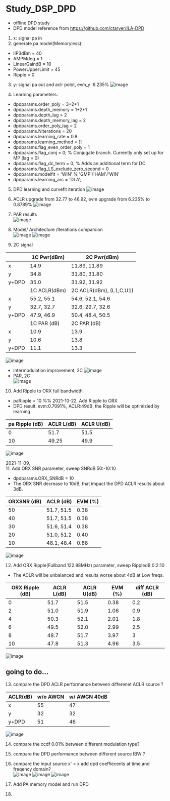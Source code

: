 # Study_DSP_DPD
- offline DPD study
- DPD model reference from https://github.com/ctarver/ILA-DPD

1. x: signal pa in
2. generate pa model(Memoryless): 
- IIP3dBm = 40
- AMPMdeg = 1
- LinearGaindB = 10
- PowerUpperLimit = 45
- Ripple = 0
3. y: signal pa out and aclr polot, evm_y :6.235%
![image](https://user-images.githubusercontent.com/87049112/138379342-52b683ac-06a2-474a-a41d-6bf985b4658a.png)

4. Learning parameters:
- dpdparams.order_poly = 3+2*1
- dpdparams.depth_memory = 1+2*1
- dpdparams.depth_lag = 2
- dpdparams.depth_memory_lag = 2
- dpdparams.order_poly_lag = 2
- dpdparams.Niterations = 20
- dpdparams.learning_rate = 0.8
- dpdparams.learning_method = []
- dpdparams.flag_even_order_poly = 1
- dpdparams.flag_conj = 0;   % Conjugate branch. Currently only set up for MP (lag = 0)
- dpdparams.flag_dc_term = 0; % Adds an additional term for DC
- dpdparams.flag_LS_exclude_zero_second = 0
- dpdparams.modelfit = 'WIN' % 'GMP'/'HAM'/'WIN'
- dpdparams.learning_arc = 'DLA';

5. DPD learning and curvefit iteration
![image](https://user-images.githubusercontent.com/87049112/138372239-15930747-b7b3-4a5e-a36a-acb57c78eed2.png)

6. ACLR upgrade from 32.77 to 46.92, evm upgrade from 6.235% to 0.8789%
![image](https://user-images.githubusercontent.com/87049112/138372478-6201a5f4-5cdc-4d22-879a-660f267869bf.png)
7. PAR results                                                         
![image](https://user-images.githubusercontent.com/87049112/138372742-c06834c2-ec2d-4675-864d-3dacc601905d.png)
8. Model/ Architecture /Iterations comparsion         
![image](https://user-images.githubusercontent.com/87049112/138373658-207e618e-6dd1-4188-9a0f-a57399ff097f.png)
![image](https://user-images.githubusercontent.com/87049112/138375185-99ac0e48-d4e4-41f0-a2c7-6402d142daa1.png)

9. 2C signal

|              | 1C Pwr(dBm) | 2C Pwr(dBm) |
| -------------| ----------- | --------    |
| x            | 14.9        | 11.89, 11.89|
| y            | 34.8        | 31.80, 31.80|
| y+DPD        | 35.0        | 31.92, 31.92|
|              | 1C ACLR(dBm)      | 2C ACLR(dBm), (L1,C,U1) |
| x            | 55.2, 55.1        | 54.6, 52.1, 54.6         |
| y            | 32.7, 32.7        | 32.6, 29.7, 32.6         |
| y+DPD        | 47.9, 46.9        | 50.4, 48.4, 50.5         |
|              | 1C PAR (dB) | 2C PAR (dB)  |
| x            | 10.9        | 13.9         |
| y            | 10.6        | 13.8         |
| y+DPD        | 11.1        | 13.3         |

![image](https://user-images.githubusercontent.com/87049112/138378577-f7c11296-f872-4de7-a206-f58ed3907540.png)
- intermodulation improvement, 2C
![image](https://user-images.githubusercontent.com/87049112/138378911-e7db40a0-4006-417b-977f-a770e5663c38.png)
- PAR, 2C        
![image](https://user-images.githubusercontent.com/87049112/138379029-180d9daf-ed52-4f15-a0b9-d208473f7fb5.png)

10. Add Ripple to ORX full bandwidth
- paRipple = 10 %% 2021-10-22, Add Ripple to ORX
- DPD result: evm:0.7091%, ACLR:49dB, the Ripple will be optimizied by learning

| pa Ripple (dB)   | ACLR L(dB)   | ACLR U(dB)  |
| -------------    | -------------| --------    |
| 0                | 51.7         | 51.5        |
| 10               | 49.25        | 49.9        |

![image](https://user-images.githubusercontent.com/87049112/138404320-60f545aa-bd0a-40fe-9126-7e1b605f4cee.png)

2021-11-09,               
11. Add ORX SNR parameter, sweep SNRdB 50:-10:10
- dpdparams.ORX_SNRdB = 10
- The ORX SNR decrease to 10dB, that impact the DPD ACLR results about 3dB.  

| ORXSNR (dB)   | ACLR (dB)         | EVM (%)|
| -------------| -------------    | --------    |
| 50           | 51.7, 51.5       | 0.38        |
| 40           | 51.7, 51.5       | 0.38        |
| 30           | 51.6, 51.4       | 0.38        |
| 20           | 51.0, 51.2       | 0.40        |
| 10           | 48.1, 48.4       | 0.68        |

![image](https://user-images.githubusercontent.com/87049112/140844716-5812d57f-fbcc-4f98-818d-21b83fd62b6e.png)

12. Add ORX Ripple(Fullband 122.88MHz) parameter, sweep RippledB 0:2:10
- The ACLR will be unbalanced and results worse about 4dB at Low freqs.

| ORX Ripple (dB) | ACLR L(dB) | ACLR U(dB) |EVM (%)   |diff ACLR (dB)|
| ------------    | --------   | --------   | -------- |--------      |
| 0               | 51.7       | 51.5       | 0.38     | 0.2          |
| 2               | 51.0       | 51.9       | 1.06     | 0.9          |
| 4               | 50.3       | 52.1       | 2.01     | 1.8          |
| 6               | 49.5       | 52.0       | 2.99     | 2.5          |
| 8               | 48.7       | 51.7       | 3.97     | 3            |
| 10              | 47.8       | 51.3       | 4.96     | 3.5          |

![image](https://user-images.githubusercontent.com/87049112/140856955-f252a472-4587-4315-a348-f818b64d21e8.png)

## going to do...
13. compare the DPD ACLR performance between differenet ACLR source ? 
 
| ACLR(dB)     | w/o AWGN         | w/ AWGN 40dB|
| -------------| -------------    | --------    |
| x            | 55               | 47          |
| y            | 32               | 32          |
| y+DPD        | 51               | 46          |

![image](https://user-images.githubusercontent.com/87049112/169646757-fdb64a80-17ea-493c-9ba9-082c552eab79.png)

14. compare the ccdf 0.01% between different modulation type?
15. compare the DPD performance between different source IBW ?
16. compare the input source x' = x add dpd coeffiecents at time and freqency domain?    
![image](https://user-images.githubusercontent.com/87049112/169651422-21d86170-7bdb-44c3-8c9d-574a92f34b67.png)
![image](https://user-images.githubusercontent.com/87049112/169651617-a6f053ee-77a2-43db-9da5-6c411692c3e0.png)
![image](https://user-images.githubusercontent.com/87049112/169651497-e560f4d3-aa30-4f6a-8a54-22d3cb8209e1.png)

17. Add PA memory model and run DPD
18. 
